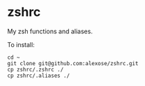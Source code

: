 # zshrc
My zsh functions and aliases.

To install:

```
cd ~
git clone git@github.com:alexose/zshrc.git
cp zshrc/.zshrc ./
cp zshrc/.aliases ./
```
